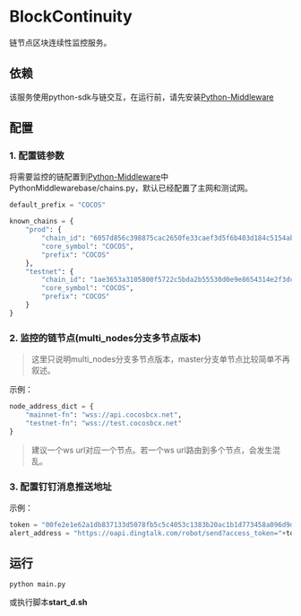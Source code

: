 # BlockContinuity
链节点区块连续性监控服务。



## 依赖

该服务使用python-sdk与链交互，在运行前，请先安装[Python-Middleware](https://github.com/Cocos-BCX/Python-Middleware)

## 配置

### 1. 配置链参数

将需要监控的链配置到[Python-Middleware](https://github.com/Cocos-BCX/Python-Middleware)中PythonMiddlewarebase/chains.py，默认已经配置了主网和测试网。

```python
default_prefix = "COCOS"

known_chains = {
    "prod": {
        "chain_id": "6057d856c398875cac2650fe33caef3d5f6b403d184c5154abbff526ec1143c4",
        "core_symbol": "COCOS",
        "prefix": "COCOS"
    },
    "testnet": {
        "chain_id": "1ae3653a3105800f5722c5bda2b55530d0e9e8654314e2f3dc6d2b010da641c5",
        "core_symbol": "COCOS",
        "prefix": "COCOS"
    }
}
```

### 2. 监控的链节点(multi_nodes分支多节点版本)

> 这里只说明multi_nodes分支多节点版本，master分支单节点比较简单不再叙述。

​示例：

``` python
node_address_dict = {
    "mainnet-fn": "wss://api.cocosbcx.net",
    "testnet-fn": "wss://test.cocosbcx.net"
}
```

> 建议一个ws url对应一个节点。若一个ws url路由到多个节点，会发生混乱。

### 3. 配置钉钉消息推送地址

示例：

``` python
token = "00fe2e1e62a1db837133d5078fb5c5c4053c1383b20ac1b1d773458a096d9df0"
alert_address = "https://oapi.dingtalk.com/robot/send?access_token="+token
```



## 运行

```shell
python main.py
```

或执行脚本**start_d.sh**


